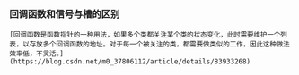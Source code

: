 
### 回调函数和信号与槽的区别
	[回调函数是函数指针的一种用法，如果多个类都关注某个类的状态变化，此时需要维护一个列表，以存放多个回调函数的地址。对于每一个被关注的类，都需要做类似的工作，因此这种做法效率低，不灵活。](https://blog.csdn.net/m0_37806112/article/details/83933268)
	